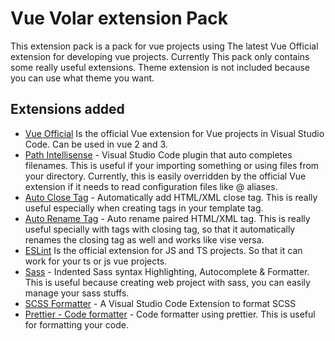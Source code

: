 # Vue Volar extension Pack

This extension pack is a pack for vue projects using The latest Vue Official extension for developing vue projects. Currently This pack only contains some really useful extensions. Theme extension is not included because you can use what theme you want.

## Extensions added

- [Vue Official](https://marketplace.visualstudio.com/items?itemName=Vue.volar) Is the official Vue extension for Vue projects in Visual Studio Code. Can be used in vue 2 and 3.
- [Path Intellisense](https://marketplace.visualstudio.com/items?itemName=christian-kohler.path-intellisense) - Visual Studio Code plugin that auto completes filenames. This is useful if your importing something or using files from your directory. Currently, this is easily overridden by the official Vue extension if it needs to read configuration files like @ aliases.
- [Auto Close Tag](https://marketplace.visualstudio.com/items?itemName=formulahendry.auto-close-tag) - Automatically add HTML/XML close tag. This is really useful especially when creating tags in your template tag.
- [Auto Rename Tag](https://marketplace.visualstudio.com/items?itemName=formulahendry.auto-rename-tag) - Auto rename paired HTML/XML tag. This is really useful specially with tags with closing tag, so that it automatically renames the closing tag as well and works like vise versa.
- [ESLint](https://marketplace.visualstudio.com/items?itemName=dbaeumer.vscode-eslint) Is the official extension for JS and TS projects. So that it can work for your ts or js vue projects.
- [Sass](https://marketplace.visualstudio.com/items?itemName=Syler.sass-indented) - Indented Sass syntax Highlighting, Autocomplete & Formatter. This is useful because creating web project with sass, you can easily manage your sass stuffs.
- [SCSS Formatter](https://marketplace.visualstudio.com/items?itemName=sibiraj-s.vscode-scss-formatter) - A Visual Studio Code Extension to format SCSS
- [Prettier - Code formatter](https://marketplace.visualstudio.com/items?itemName=esbenp.prettier-vscode) - Code formatter using prettier. This is useful for formatting your code.
